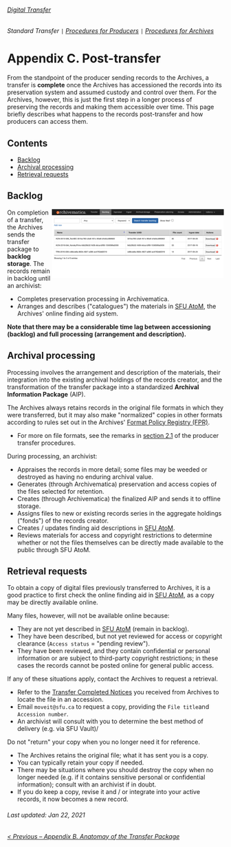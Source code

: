 ###### [Digital Transfer](../../README.md)
###### Standard Transfer `|` [Procedures for Producers](../standard-producers/00-introduction.md) `|` [Procedures for Archives](../standard-archives/00-introduction.md)

# Appendix C. Post-transfer
From the standpoint of the producer sending records to the Archives, a transfer is **complete** once the Archives has accessioned the records into its preservation system and assumed custody and control over them. For the Archives, however, this is just the first step in a longer process of preserving the records and making them accessible over time. This page briefly describes what happens to the records post-transfer and how producers can access them.

## Contents
- [Backlog](#backlog)
- [Archival processing](#archival-processing)
- [Retrieval requests](#retrieval-requests)

## Backlog
<img align="right" width="400" src="../../screenshots/app-archivematica-backlog.png">

On completion of a transfer, the Archives sends the transfer package to **backlog storage**. The records remain in backlog until an archivist:
- Completes preservation processing in Archivematica.
- Arranges and describes ("catalogues") the materials in [SFU AtoM](https://atom.archives.sfu.ca), the Archives' online finding aid system.

**Note that there may be a considerable time lag between accessioning (backlog) and full processing (arrangement and description).**

## Archival processing
Processing involves the arrangement and description of the materials, their integration into the existing archival holdings of the records creator, and the transformation of the transfer package into a standardized **Archival Information Package** (AIP).

The Archives always retains records in the original file formats in which they were transferred, but it may also make "normalized" copies in other formats according to rules set out in the Archives' [Format Policy Registry (FPR)](https://www.sfu.ca/content/dam/sfu/archives/PDFs/DigitalPreservation/LinksResources/FormatPolicyRegistry.pdf).
- For more on file formats, see the remarks in [section 2.1](../standard-producers/02-transfer.md#file-formats) of the producer transfer procedures.

During processing, an archivist:
- Appraises the records in more detail; some files may be weeded or destroyed as having no enduring archival value.
- Generates (through Archivematica) preservation and access copies of the files selected for retention.
- Creates (through Archivematica) the finalized AIP and sends it to offline storage.
- Assigns files to new or existing records series in the aggregate holdings ("fonds") of the records creator.
- Creates / updates finding aid descriptions in [SFU AtoM](https://atom.archives.sfu.ca).
- Reviews materials for access and copyright restrictions to determine whether or not the files themselves can be directly made available to the public through SFU AtoM.

## Retrieval requests
To obtain a copy of digital files previously transferred to Archives, it is a good practice to first check the online finding aid in [SFU AtoM](https://atom.archives.sfu.ca), as a copy may be directly available online.

Many files, however, will not be available online because:
- They are not yet described in [SFU AtoM](https://atom.archives.sfu.ca) (remain in backlog).
- They have been described, but not yet reviewed for access or copyright clearance (`Access status` = "pending review").
- They have been reviewed, and they contain confidential or personal information or are subject to third-party copyright restrictions; in these cases the records cannot be posted online for general public access.

If any of these situations apply, contact the Archives to request a retrieval.
- Refer to the [Transfer Completed Notices](../standard-producers/04-completion.md#41-receive-completion-notice) you received from Archives to locate the file in an accession.
- Email `moveit@sfu.ca` to request a copy, providing the `File title`and `Accession number`.
- An archivist will consult with you to determine the best method of delivery (e.g. via SFU Vault)/

Do not "return" your copy when you no longer need it for reference.
- The Archives retains the original file; what it has sent you is a copy.
- You can typically retain your copy if needed.
- There may be situations where you should destroy the copy when no longer needed (e.g. if it contains sensitive personal or confidential information); consult with an archivist if in doubt.
-	If you do keep a copy, revise it and / or integrate into your active records, it now becomes a new record.

###### Last updated: Jan 22, 2021
###### [< Previous – Appendix B. Anatomay of the Transfer Package](b-anatomy-transfer-package.md)
